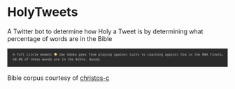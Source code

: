 # HolyTweets

A Twitter bot to determine how Holy a Tweet is by determining what percentage of words are in the Bible

![Based](Based.png)

Bible corpus courtesy of [christos-c](https://github.com/christos-c/bible-corpus)